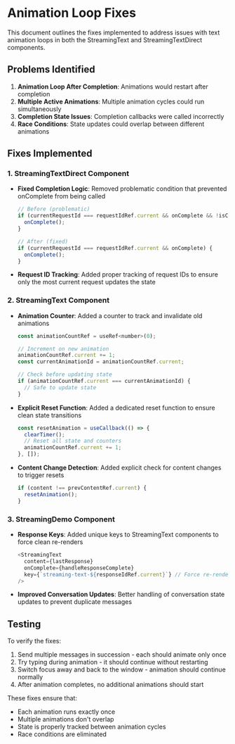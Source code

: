 # Animation Loop Fixes

This document outlines the fixes implemented to address issues with text animation loops in both the StreamingText and StreamingTextDirect components.

## Problems Identified

1. **Animation Loop After Completion**: Animations would restart after completion
2. **Multiple Active Animations**: Multiple animation cycles could run simultaneously
3. **Completion State Issues**: Completion callbacks were called incorrectly
4. **Race Conditions**: State updates could overlap between different animations

## Fixes Implemented

### 1. StreamingTextDirect Component

- **Fixed Completion Logic**: Removed problematic condition that prevented onComplete from being called
  ```javascript
  // Before (problematic)
  if (currentRequestId === requestIdRef.current && onComplete && !isCompletedRef.current) {
    onComplete();
  }
  
  // After (fixed)
  if (currentRequestId === requestIdRef.current && onComplete) {
    onComplete();
  }
  ```

- **Request ID Tracking**: Added proper tracking of request IDs to ensure only the most current request updates the state

### 2. StreamingText Component

- **Animation Counter**: Added a counter to track and invalidate old animations
  ```javascript
  const animationCountRef = useRef<number>(0);
  
  // Increment on new animation
  animationCountRef.current += 1;
  const currentAnimationId = animationCountRef.current;
  
  // Check before updating state
  if (animationCountRef.current === currentAnimationId) {
    // Safe to update state
  }
  ```

- **Explicit Reset Function**: Added a dedicated reset function to ensure clean state transitions
  ```javascript
  const resetAnimation = useCallback(() => {
    clearTimer();
    // Reset all state and counters
    animationCountRef.current += 1;
  }, []);
  ```

- **Content Change Detection**: Added explicit check for content changes to trigger resets
  ```javascript
  if (content !== prevContentRef.current) {
    resetAnimation();
  }
  ```

### 3. StreamingDemo Component

- **Response Keys**: Added unique keys to StreamingText components to force clean re-renders
  ```javascript
  <StreamingText 
    content={lastResponse} 
    onComplete={handleResponseComplete}
    key={`streaming-text-${responseIdRef.current}`} // Force re-render on new responses
  />
  ```

- **Improved Conversation Updates**: Better handling of conversation state updates to prevent duplicate messages

## Testing

To verify the fixes:
1. Send multiple messages in succession - each should animate only once
2. Try typing during animation - it should continue without restarting
3. Switch focus away and back to the window - animation should continue normally
4. After animation completes, no additional animations should start

These fixes ensure that:
- Each animation runs exactly once
- Multiple animations don't overlap
- State is properly tracked between animation cycles
- Race conditions are eliminated 